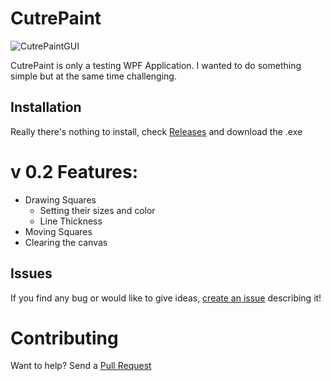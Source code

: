 # CutrePaint

![CutrePaintGUI](https://imgur.com/thKzetJ.png)

CutrePaint is only a testing WPF Application. I wanted to do something simple but at the same time challenging.

## Installation

Really there's nothing to install, check [Releases](https://github.com/ragnar21t/CutrePaint/releases) and download the .exe

# v 0.2 Features:

* Drawing Squares
  * Setting their sizes and color
  * Line Thickness
* Moving Squares
* Clearing the canvas

## Issues

If you find any bug or would like to give ideas, [create an issue](https://github.com/ragnar21t/CutrePaint/issues) describing it!

# Contributing

Want to help? Send a [Pull Request](https://github.com/ragnar21t/CutrePaint/pulls)
